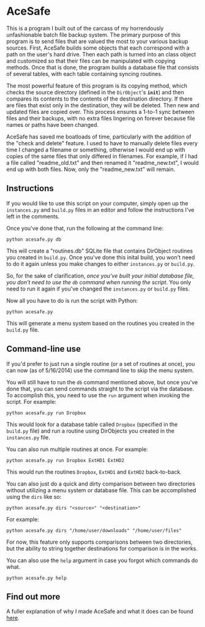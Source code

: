 # AceSafe

This is a program I built out of the carcass of my horrendously unfashionable batch file backup system. The primary purpose of this program is to send files that are valued the most to your various backup sources. First, AceSafe builds some objects that each correspond with a path on the user's hard drive. Then each path is turned into an class object and customized so that their files can be manipulated with copying methods. Once that is done, the program builds a database file that consists of several tables, with each table containing syncing routines.

The most powerful feature of this program is its copying method, which checks the source directory (defined in the <code>DirObject</code>'s <code>__init__</code>) and then compares its contents to the contents of the destination directory. If there are files that exist only in the destination, they will be deleted. Then new and updated files are copied over. This process ensures a 1-to-1 sync between files and their backups, with no extra files lingering on forever because file names or paths have been changed.

AceSafe has saved me boatloads of time, particularly with the addition of the "check and delete" feature. I used to have to manually delete files every time I changed a filename or something, otherwise I would end up with copies of the same files that only differed in filenames. For example, if I had a file called "readme_old.txt" and then renamed it "readme_new.txt", I would end up with both files. Now, only the "readme_new.txt" will remain.

## Instructions

If you would like to use this script on your computer, simply open up the <code>instances.py</code> and <code>build.py</code> files in an editor and follow the instructions I've left in the comments.

Once you've done that, run the following at the command line:

    python acesafe.py db

This will create a "routines.db" SQLite file that contains DirObject routines you created in <code>build.py</code>. Once you've done this inital build, you won't need to do it again unless you make changes to either <code>instances.py</code> or <code>build.py</code>.

So, for the sake of clarification, <i>once you've built your initial database file, you don't need to use the <code>db</code> command when running the script</i>. You only need to run it again if you've changed the <code>instances.py</code> or <code>build.py</code> files.

Now all you have to do is run the script with Python:

    python acesafe.py
    
This will generate a menu system based on the routines you created in the <code>build.py</code> file.
    
## Command-line use

If you'd prefer to just run a single routine (or a set of routines at once), you can now (as of 5/16/2014) use the command line to skip the menu system.

You will still have to run the <code>db</code> command mentioned above, but once you've done that, you can send commands straight to the script via the database. To accomplish this, you need to use the <code>run</code> argument when invoking the script. For example:

    python acesafe.py run Dropbox
    
This would look for a database table called <code>Dropbox</code> (specified in the <code>build.py</code> file) and run a routine using DirObjects you created in the <code>instances.py</code> file.

You can also run multiple routines at once. For example:

    python acesafe.py run Dropbox ExtHD1 ExtHD2
    
This would run the routines <code>Dropbox</code>, <code>ExtHD1</code> and <code>ExtHD2</code> back-to-back.

You can also just do a quick and dirty comparison between two directories without utilizing a menu system or database file. This can be accomplished using the <code>dirs</code> like so:

    python acesafe.py dirs "<source>" "<destination>"

For example:
    
    python acesafe.py dirs "/home/user/downloads" "/home/user/files"
    
For now, this feature only supports comparisons between two directories, but the ability to string together destinations for comparison is in the works.

You can also use the <code>help</code> argument in case you forgot which commands do what.

    python acesafe.py help

## Find out more

A fuller explanation of why I made AceSafe and what it does can be found [here][1].


  [1]: http://www.acecodes.net/?p=72